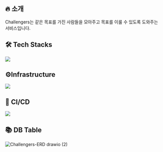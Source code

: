 ## 🔥 소개
Challengers는 같은 목표를 가진 사람들을 모아주고 목표를 이룰 수 있도록 도와주는 서비스입니다.


## 🛠  Tech Stacks

![](https://user-images.githubusercontent.com/50768514/202887258-92cef82a-0469-4c46-b707-6e4d911be421.png)

## ⚙️Infrastructure


![](https://user-images.githubusercontent.com/50768514/202887344-542b0cd9-5bf6-4530-b06c-c65b9836f7e9.png)

## 🔀 CI/CD

![](https://user-images.githubusercontent.com/50768514/202887385-193b8d80-c9e2-4ad2-9225-20c01ccd73ae.png)


## 📚 DB Table

![Challengers-ERD drawio (2)](https://user-images.githubusercontent.com/50768514/202887638-229d9edd-9827-4b19-a553-61213609418d.png)
